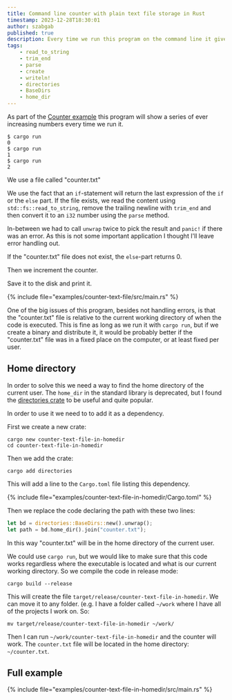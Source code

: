 ```yaml
---
title: Command line counter with plain text file storage in Rust
timestamp: 2023-12-28T18:30:01
author: szabgab
published: true
description: Every time we run this program on the command line it gives a number one higher than previously.
tags:
    - read_to_string
    - trim_end
    - parse
    - create
    - writeln!
    - directories
    - BaseDirs
    - home_dir
---
```


As part of the [Counter example](https://code-maven.com/counter) this program will show a series of ever increasing numbers every time  we run it.

```
$ cargo run
0
$ cargo run
1
$ cargo run
2
```

We use a file called "counter.txt"

We use the fact that an `if`-statement will return the last expression of the `if` or the `else` part.
If the file exists, we read the content using `std::fs::read_to_string`, remove the trailing newline with `trim_end`
and then convert it to an `i32` number using the `parse` method.

In-between we had to call `unwrap` twice to pick the result and `panic!` if there was an error.
As this is not some important application I thought I'll leave error handling out.

If the "counter.txt" file does not exist, the `else`-part returns 0.

Then we increment the counter.

Save it to the disk and print it.

{% include file="examples/counter-text-file/src/main.rs" %}

One of the big issues of this program, besides not handling errors, is that the "counter.txt" file is relative to the current working directory of when the code is executed.
This is fine as long as we run it with `cargo run`, but if we create a binary and distribute it, it would be probably better if the "counter.txt" file was in a fixed place
on the computer, or at least fixed per user.

## Home directory

In order to solve this we need a way to find the home directory of the current user. The `home_dir` in the standard library is deprecated,
but I found the [directories crate](https://crates.io/crates/directories) to be useful and quite popular.

In order to use it we need to to add it as a dependency.

First we create a new crate:

```
cargo new counter-text-file-in-homedir
cd counter-text-file-in-homedir
```

Then we add the crate:

```
cargo add directories
```

This will add a line to the `Cargo.toml` file listing this dependency.

{% include file="examples/counter-text-file-in-homedir/Cargo.toml" %}

Then we replace the code declaring the path with these two lines:

```rust
let bd = directories::BaseDirs::new().unwrap();
let path = bd.home_dir().join("counter.txt");
```

In this way "counter.txt" will be in the home directory of the current user.

We could use `cargo run`, but we would like to make sure that this code works regardless where the executable is located and what is our current working directory.
So we compile the code in release mode:

```
cargo build --release
```

This will create the file `target/release/counter-text-file-in-homedir`.
We can move it to any folder. (e.g. I have a folder called `~/work` where I have all of the projects I work on. So:

```
mv target/release/counter-text-file-in-homedir ~/work/
```

Then I can run `~/work/counter-text-file-in-homedir` and the counter will work. The `counter.txt` file will be located in the home directory: `~/counter.txt`.

## Full example

{% include file="examples/counter-text-file-in-homedir/src/main.rs" %}

